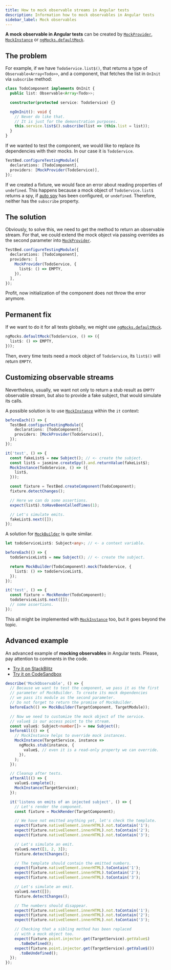 ```yaml
---
title: How to mock observable streams in Angular tests
description: Information how to mock observables in Angular tests
sidebar_label: Mock observables
---
```


**A mock observable in Angular tests** can be created by
[`MockProvider`](../api/MockProvider.md),
[`MockInstance`](../api/MockInstance.md) or
[`ngMocks.defaultMock`](../api/ngMocks/defaultMock.md).

## The problem

For example, if we have `TodoService.list$()`,
that returns a type of `Observable<Array<Todo>>`,
and a component,
that fetches the list in `OnInit` via `subscribe` method:

```ts
class TodoComponent implements OnInit {
  public list: Observable<Array<Todo>>;

  constructor(protected service: TodoService) {}

  ngOnInit(): void {
    // Never do like that.
    // It is just for the demonstration purposes.
    this.service.list$().subscribe(list => (this.list = list));
  }
}
```

If we wanted to test the component, we would like to replace its dependencies with their mocks.
In our case it is `TodoService`.

```ts
TestBed.configureTestingModule({
  declarations: [TodoComponent],
  providers: [MockProvider(TodoService)],
});
```

If we created a fixture, we would face an error about reading properties of `undefined`. This happens because a mock object of `TodoService.list$`
returns a spy, if [auto spy](auto-spy.md) has been configured, or `undefined`. Therefore, neither has the `subscribe` property.

## The solution

Obviously, to solve this, we need to get the method to return an observable stream.
For that, we could extend the mock object via passing overrides as the second parameter into [`MockProvider`](../api/MockProvider.md).

```ts
TestBed.configureTestingModule({
  declarations: [TodoComponent],
  providers: [
    MockProvider(TodoService, {
      list$: () => EMPTY,
    }),
  ],
});
```

Profit, now initialization of the component does not throw the error anymore.

## Permanent fix

If we want to do it for all tests globally, we might use [`ngMocks.defaultMock`](../api/ngMocks/defaultMock.md).

```ts
ngMocks.defaultMock(TodoService, () => ({
  list$: () => EMPTY,
}));
```

Then, every time tests need a mock object of `TodoService`, its `list$()` will return `EMPTY`.

## Customizing observable streams

Nevertheless, usually, we want not only to return a stub result as `EMPTY` observable stream,
but also to provide a fake subject, that would simulate its calls.

A possible solution is to use [`MockInstance`](../api/MockInstance.md) within the `it` context:

```ts
beforeEach(() => {
  TestBed.configureTestingModule({
    declarations: [TodoComponent],
    providers: [MockProvider(TodoService)],
  });
});

it('test', () => {
  const fakeList$ = new Subject(); // <- create the subject.
  const list$ = jasmine.createSpy().and.returnValue(fakeList$);
  MockInstance(TodoService, () => ({
    list$,
  }));

  const fixture = TestBed.createComponent(TodoComponent);
  fixture.detectChanges();

  // Here we can do some assertions.
  expect(list$).toHaveBeenCalledTimes(1);

  // Let's simulate emits.
  fakeList$.next([]);
});
```

A solution for [`MockBuilder`](../api/MockBuilder.md) is quite similar.

```ts
let todoServiceList$: Subject<any>; // <- a context variable.

beforeEach(() => {
  todoServiceList$ = new Subject(); // <- create the subject.

  return MockBuilder(TodoComponent).mock(TodoService, {
    list$: () => todoServiceList$,
  });
});

it('test', () => {
  const fixture = MockRender(TodoComponent);
  todoServiceList$.next([]);
  // some assertions.
});
```

This all might be implemented with [`MockInstance`](../api/MockInstance.md) too,
but it goes beyond the topic.

## Advanced example

An advanced example of **mocking observables** in Angular tests.
Please, pay attention to comments in the code.

- [Try it on StackBlitz](https://stackblitz.com/github/ng-mocks/examples?file=src/examples/MockObservable/test.spec.ts&initialpath=%3Fspec%3DMockObservable)
- [Try it on CodeSandbox](https://codesandbox.io/s/github/ng-mocks/examples?file=/src/examples/MockObservable/test.spec.ts&initialpath=%3Fspec%3DMockObservable)

```ts
describe('MockObservable', () => {
  // Because we want to test the component, we pass it as the first
  // parameter of MockBuilder. To create its mock dependencies
  // we pass its module as the second parameter.
  // Do not forget to return the promise of MockBuilder.
  beforeEach(() => MockBuilder(TargetComponent, TargetModule));

  // Now we need to customize the mock object of the service.
  // value$ is our access point to the stream.
  const value$: Subject<number[]> = new Subject();
  beforeAll(() => {
    // MockInstance helps to override mock instances.
    MockInstance(TargetService, instance =>
      ngMocks.stub(instance, {
        value$, // even it is a read-only property we can override.
      }),
    );
  });

  // Cleanup after tests.
  afterAll(() => {
    value$.complete();
    MockInstance(TargetService);
  });

  it('listens on emits of an injected subject', () => {
    // Let's render the component.
    const fixture = MockRender(TargetComponent);

    // We have not emitted anything yet, let's check the template.
    expect(fixture.nativeElement.innerHTML).not.toContain('1');
    expect(fixture.nativeElement.innerHTML).not.toContain('2');
    expect(fixture.nativeElement.innerHTML).not.toContain('3');

    // Let's simulate an emit.
    value$.next([1, 2, 3]);
    fixture.detectChanges();

    // The template should contain the emitted numbers.
    expect(fixture.nativeElement.innerHTML).toContain('1');
    expect(fixture.nativeElement.innerHTML).toContain('2');
    expect(fixture.nativeElement.innerHTML).toContain('3');

    // Let's simulate an emit.
    value$.next([]);
    fixture.detectChanges();

    // The numbers should disappear.
    expect(fixture.nativeElement.innerHTML).not.toContain('1');
    expect(fixture.nativeElement.innerHTML).not.toContain('2');
    expect(fixture.nativeElement.innerHTML).not.toContain('3');

    // Checking that a sibling method has been replaced
    // with a mock object too.
    expect(fixture.point.injector.get(TargetService).getValue$)
      .toBeDefined();
    expect(fixture.point.injector.get(TargetService).getValue$())
      .toBeUndefined();
  });
});
```
